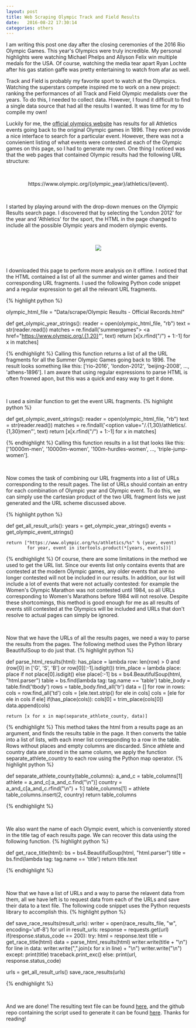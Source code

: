 ```yaml
---
layout: post
title: Web Scraping Olympic Track and Field Results
date:   2016-08-22 17:30:14
categories: others
---
```


I am writing this post one day after the closing ceremonies of the 2016 Rio Olympic Games. This year's Olympics were truly incredible. My personal highlights were watching Michael Phelps and Allyson Felix win multiple medals for the USA. Of course, watching the media tear apart Ryan Lochte after his gas station gaffe was pretty entertaining to watch from afar as well.

Track and Field is probably my favorite sport to watch at the Olympics. Watching the superstars compete inspired me to work on a new project: ranking the performances of all Track and Field Olympic medalists over the years. To do this, I needed to collect data. However, I found it difficult to find a single data source that had all the results I wanted. It was time for my to compile my own!

Luckily for me, the [official olympics website](https://www.olympic.org/olympic-results) has results for all Athletics events going back to the original Olympic games in 1896. They even provide a nice interface to search for a particular event. However, there was not a convienient listing of what events were contested at each of the Olympic games on this page, so I had to generate my own. One thing I noticed was that the web pages that contained Olympic results had the following URL structure:

<br/>

<p align="center">
https://www.olympic.org/{olympic_year}/athletics/{event}.
</p>

<br/>

I started by playing around with the drop-down menues on the Olympic Results search page. I discovered that by selecting the 'London 2012' for the year and 'Athletics' for the sport, the HTML in the page changed to include all the possible Olympic years and modern olympic events.

<br/>

<p align="center">
  <img src="http://joeledger.com/assets/scrape.PNG" />
</p>

<br/>

I downloaded this page to perform more analysis on it offline. I noticed that the HTML contained a list of all the summer and winter games and their corresponding URL fragments. I used the following Python code snippet and a regular expression to get all the relevant URL fragments.

{% highlight python %}

olympic_html_file = "Data/scrape/Olympic Results - Official Records.html"

def get_olympic_year_strings():
    reader = open(olympic_html_file, "rb")
    text = str(reader.read())
    matches = re.findall('summergames"> <a href="https://www.olympic.org/.{1,20}"', text)
    return [x[x.rfind("/") + 1:-1] for x in matches]

{% endhighlight %}
Calling this function returns a list of all the URL fragments for all the Summer Olympic Games going back to 1896. The result looks something like this: ['rio-2016', 'london-2012', 'beijing-2008', ..., 'athens-1896'].
 I am aware that using regular expressions to parse HTML is often frowned apon, but this was a quick and easy way to get it done.

<br/>

 I used a similar function to get the event URL fragments.
{% highlight python %}

def get_olympic_event_strings():
    reader = open(olympic_html_file, "rb")
    text = str(reader.read())
    matches = re.findall('<option value="/.{1,30}/athletics/.{1,30}men"', text)
    return [x[x.rfind("/") + 1:-1] for x in matches]

{% endhighlight %}
Calling this function results in a list that looks like this: ['10000m-men', '10000m-women', '100m-hurdles-women', ..., 'triple-jump-women'].

<br/>

Now comes the task of combining our URL fragments into a list of URLs corresponding to the result pages. The list of URLs should contain an entry for each combination of Olympic year and Olympic event. To do this, we can simply use the cartesian product of the two URL fragment lists we just generated and the URL scheme discussed above.

{% highlight python %}

def get_all_result_urls():
    years = get_olympic_year_strings()
    events = get_olympic_event_strings()

    return ["https://www.olympic.org/%s/athletics/%s" % (year, event)
            for year, event in itertools.product(*[years, events])]

{% endhighlight %}
Of course, there are some limitations in the method we used to get the URL list. Since our events list only contains events that are contested at the modern Olympic games, any older events that are no longer contested will not be included in our results. In addition, our list will include a lot of events that were not actually contested: for example the Women's Olympic Marathon was not contested until 1984, so all URLs corresponding to Women's Marathons before 1984 will not resolve. Despite these shortcomings, this method is good enough for me as all results of events still contested at the Olympics will be included and URLs that don't resolve to actual pages can simply be ignored.

<br/>

Now that we have the URLs of all the results pages, we need a way to parse the results from the pages. The following method uses the Python library BeautifulSoup to do just that.
{% highlight python %}

def parse_html_results(html):
    has_place = lambda row: len(row) > 0 and (row[0] in ['G', 'S', 'B'] or row[0][:-1].isdigit())
    trim_place = lambda place: place if not place[0].isdigit() else place[:-1]
    bs = bs4.BeautifulSoup(html, "html.parser")
    table = bs.find(lambda tag: tag.name == 'table')
    table_body = table.find('tbody')
    rows = table_body.find_all('tr')
    data = []
    for row in rows:
        cols = row.find_all('td')
        cols = [ele.text.strip() for ele in cols]
        cols = [ele for ele in cols if ele]
        if(has_place(cols)):
            cols[0] = trim_place(cols[0])
            data.append(cols)

    return [x for x in map(separate_athlete_county, data)]

{% endhighlight %}
This method takes the html from a results page as an argument, and finds the results table in the page. It then converts the table into a list of lists, with each inner list corresponding to a row in the table. Rows without places and empty columns are discarded. Since athlete and country data are stored in the same column, we apply the function separate_athlete_country to each row using the Python map operator. 
{% highlight python %}

def separate_athlete_county(table_columns):
    a_and_c = table_columns[1]
    athlete = a_and_c[:a_and_c.find("\n")]
    country = a_and_c[a_and_c.rfind("\n") + 1:]
    table_columns[1] = athlete
    table_columns.insert(2, country)
    return table_columns

{% endhighlight %}

<br/>

We also want the name of each Olympic event, which is conveniently stored in the title tag of each results page. We can recover this data using the following function. 
{% highlight python %}

def get_race_title(html):
    bs = bs4.BeautifulSoup(html, "html.parser")
    title = bs.find(lambda tag: tag.name == 'title')
    return title.text

{% endhighlight %}

<br/>

Now that we have a list of URLs and a way to parse the relavent data from them, all we have left is to request data from each of the URLs and save their data to a text file. The following code snippet uses the Python requests library to accomplish this.
{% highlight python %}

def save_race_results(result_urls):
    writer = open(race_results_file, "w", encoding='utf-8')
    for url in result_urls:
        response = requests.get(url)
        if(response.status_code == 200):
            try:
                html = response.text
                title = get_race_title(html)
                data = parse_html_results(html)
                writer.write(title + "\n")
                for line in data:
                    writer.write(",".join(x for x in line) + "\n")
                writer.write("\n")
            except:
                print(title)
                traceback.print_exc()
        else:
            print(url, response.status_code)


urls = get_all_result_urls()
save_race_results(urls)

{% endhighlight %}

<br/>

And we are done! The resulting text file can be found [here](/assets/race_results.txt), and the github repo containing the script used to generate it can be found [here](https://github.com/joewledger/Olympic_Outliers). Thanks for reading!
